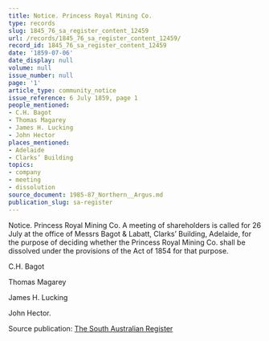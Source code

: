 ```yaml
---
title: Notice. Princess Royal Mining Co.
type: records
slug: 1845_76_sa_register_content_12459
url: /records/1845_76_sa_register_content_12459/
record_id: 1845_76_sa_register_content_12459
date: '1859-07-06'
date_display: null
volume: null
issue_number: null
page: '1'
article_type: community_notice
issue_reference: 6 July 1859, page 1
people_mentioned:
- C.H. Bagot
- Thomas Magarey
- James H. Lucking
- John Hector
places_mentioned:
- Adelaide
- Clarks’ Building
topics:
- company
- meeting
- dissolution
source_document: 1985-87_Northern__Argus.md
publication_slug: sa-register
---
```


Notice.  Princess Royal Mining Co.  A meeting of shareholders is called for 26 July at the office of Messrs Bagot & Labatt, Clarks’ Building, Adelaide, for the purpose of deciding whether the Princess Royal Mining Co. shall be dissolved under the provisions of the Act of 1854 for that purpose.

C.H. Bagot

Thomas Magarey

James H. Lucking

John Hector.

Source publication: [The South Australian Register](/publications/sa-register/)

